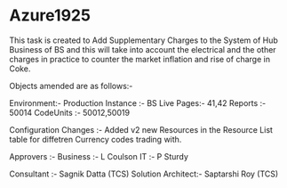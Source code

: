 # Azure1925

This task is created to Add Supplementary Charges to the System of Hub Business of BS and this will take into account the electrical and the other charges in practice to counter the market inflation and rise of charge in Coke.

Objects amended are as follows:-

Environment:- Production
Instance :- BS Live 
Pages:- 41,42
Reports :- 50014
CodeUnits :- 50012,50019

Configuration Changes :- Added v2 new Resources in the  Resource List table for diffetren Currency codes trading with.


Approvers :- 
Business :- L Coulson
IT :- P Sturdy

Consultant :- Sagnik Datta (TCS)
Solution Architect:- Saptarshi Roy (TCS)

